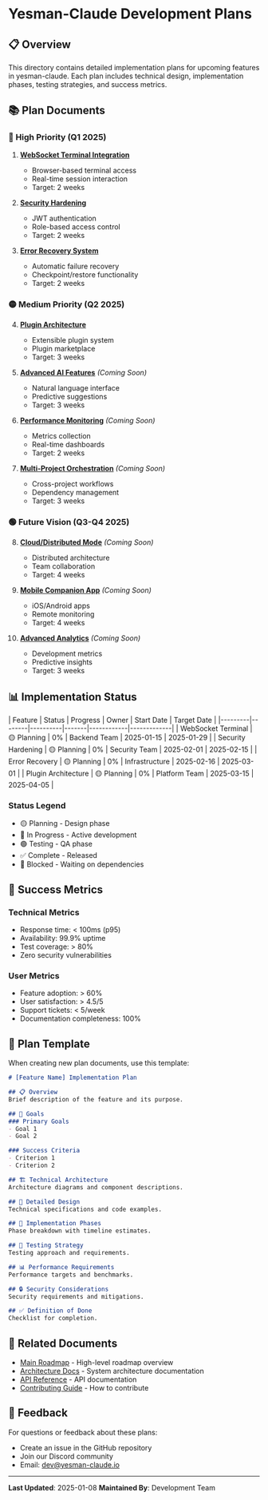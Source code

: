 # Yesman-Claude Development Plans

## 📋 Overview

This directory contains detailed implementation plans for upcoming features in yesman-claude. Each plan includes
technical design, implementation phases, testing strategies, and success metrics.

## 📚 Plan Documents

### 🔴 High Priority (Q1 2025)

1. **[WebSocket Terminal Integration](./01-websocket-terminal.md)**

   - Browser-based terminal access
   - Real-time session interaction
   - Target: 2 weeks

1. **[Security Hardening](./02-security-hardening.md)**

   - JWT authentication
   - Role-based access control
   - Target: 2 weeks

1. **[Error Recovery System](./03-error-recovery.md)**

   - Automatic failure recovery
   - Checkpoint/restore functionality
   - Target: 2 weeks

### 🟡 Medium Priority (Q2 2025)

4. **[Plugin Architecture](./04-plugin-architecture.md)**

   - Extensible plugin system
   - Plugin marketplace
   - Target: 3 weeks

1. **[Advanced AI Features](./05-advanced-ai.md)** *(Coming Soon)*

   - Natural language interface
   - Predictive suggestions
   - Target: 3 weeks

1. **[Performance Monitoring](./06-performance-monitoring.md)** *(Coming Soon)*

   - Metrics collection
   - Real-time dashboards
   - Target: 2 weeks

1. **[Multi-Project Orchestration](./07-multi-project.md)** *(Coming Soon)*

   - Cross-project workflows
   - Dependency management
   - Target: 3 weeks

### 🟢 Future Vision (Q3-Q4 2025)

8. **[Cloud/Distributed Mode](./08-cloud-distributed.md)** *(Coming Soon)*

   - Distributed architecture
   - Team collaboration
   - Target: 4 weeks

1. **[Mobile Companion App](./09-mobile-app.md)** *(Coming Soon)*

   - iOS/Android apps
   - Remote monitoring
   - Target: 4 weeks

1. **[Advanced Analytics](./10-advanced-analytics.md)** *(Coming Soon)*

   - Development metrics
   - Predictive insights
   - Target: 3 weeks

## 📊 Implementation Status

| Feature | Status | Progress | Owner | Start Date | Target Date |
|---------|--------|----------|-------|------------|-------------| | WebSocket Terminal | 🟡 Planning | 0% | Backend Team
| 2025-01-15 | 2025-01-29 | | Security Hardening | 🟡 Planning | 0% | Security Team | 2025-02-01 | 2025-02-15 | | Error
Recovery | 🟡 Planning | 0% | Infrastructure | 2025-02-16 | 2025-03-01 | | Plugin Architecture | 🟡 Planning | 0% |
Platform Team | 2025-03-15 | 2025-04-05 |

### Status Legend

- 🟡 Planning - Design phase
- 🔵 In Progress - Active development
- 🟢 Testing - QA phase
- ✅ Complete - Released
- 🔴 Blocked - Waiting on dependencies

## 🎯 Success Metrics

### Technical Metrics

- Response time: < 100ms (p95)
- Availability: 99.9% uptime
- Test coverage: > 80%
- Zero security vulnerabilities

### User Metrics

- Feature adoption: > 60%
- User satisfaction: > 4.5/5
- Support tickets: < 5/week
- Documentation completeness: 100%

## 📝 Plan Template

When creating new plan documents, use this template:

```markdown
# [Feature Name] Implementation Plan

## 📋 Overview
Brief description of the feature and its purpose.

## 🎯 Goals
### Primary Goals
- Goal 1
- Goal 2

### Success Criteria
- Criterion 1
- Criterion 2

## 🏗️ Technical Architecture
Architecture diagrams and component descriptions.

## 📐 Detailed Design
Technical specifications and code examples.

## 🔄 Implementation Phases
Phase breakdown with timeline estimates.

## 🧪 Testing Strategy
Testing approach and requirements.

## 📊 Performance Requirements
Performance targets and benchmarks.

## 🔒 Security Considerations
Security requirements and mitigations.

## ✅ Definition of Done
Checklist for completion.
```

## 🔗 Related Documents

- [Main Roadmap](./ROADMAP.md) - High-level roadmap overview
- [Architecture Docs](../architecture/) - System architecture documentation
- [API Reference](../api/) - API documentation
- [Contributing Guide](../../CONTRIBUTING.md) - How to contribute

## 📮 Feedback

For questions or feedback about these plans:

- Create an issue in the GitHub repository
- Join our Discord community
- Email: dev@yesman-claude.io

______________________________________________________________________

**Last Updated**: 2025-01-08 **Maintained By**: Development Team
